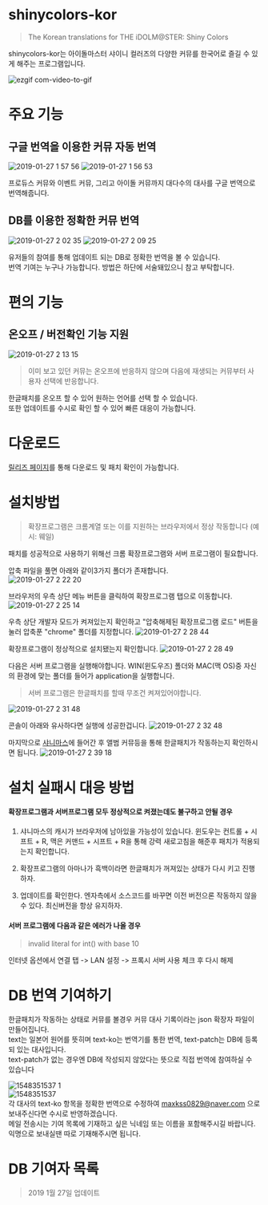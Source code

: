 shinycolors-kor
=============
> The Korean translations for THE iDOLM@STER: Shiny Colors

shinycolors-kor는 아이돌마스터 샤이니 컬러즈의 다양한 커뮤를 한국어로 즐길 수 있게 해주는 프로그램입니다.

![ezgif com-video-to-gif](https://user-images.githubusercontent.com/29334258/51790305-9ea76800-21d6-11e9-9cdb-5c4da3884040.gif)

주요 기능
=============

구글 번역을 이용한 커뮤 자동 번역
-------------
![2019-01-27 1 57 56](https://user-images.githubusercontent.com/29334258/51790332-14abcf00-21d7-11e9-985e-7b8f611943ae.png)
![2019-01-27 1 56 53](https://user-images.githubusercontent.com/29334258/51790334-15dcfc00-21d7-11e9-8632-3724bf4ee721.png)

프로듀스 커뮤와 이벤트 커뮤, 그리고 아이돌 커뮤까지 대다수의 대사를 구글 번역으로 번역해줍니다.

DB를 이용한 정확한 커뮤 번역
-------------
![2019-01-27 2 02 35](https://user-images.githubusercontent.com/29334258/51790436-b8e24580-21d8-11e9-85c2-353a1fd89374.png)
![2019-01-27 2 09 25](https://user-images.githubusercontent.com/29334258/51790437-ba137280-21d8-11e9-80f0-430981035fe2.png)

유저들의 참여를 통해 업데이트 되는 DB로 정확한 번역을 볼 수 있습니다.  
번역 기여는 누구나 가능합니다. 방법은 하단에 서술돼있으니 참고 부탁합니다.


편의 기능
=============

온오프 / 버전확인 기능 지원
-------------
![2019-01-27 2 13 15](https://user-images.githubusercontent.com/29334258/51790471-30b07000-21d9-11e9-9ffd-ebd63a3441c8.png)

> 이미 보고 있던 커뮤는 온오프에 반응하지 않으며 다음에 재생되는 커뮤부터 사용자 선택에 반응합니다.

한글패치를 온오프 할 수 있어 원하는 언어를 선택 할 수 있습니다.   
또한 업데이트를 수시로 확인 할 수 있어 빠른 대응이 가능합니다.


다운로드
=============
[릴리즈 페이지](https://github.com/MaxKss/shinycolors-kor/releases)를 통해 다운로드 및 패치 확인이 가능합니다.


설치방법
=============
> 확장프로그램은 크롬계열 또는 이를 지원하는 브라우저에서 정상 작동합니다 (예시: 웨일)

패치를 성공적으로 사용하기 위해선 크롬 확장프로그램와 서버 프로그램이 필요합니다.

압축 파일을 풀면 아래와 같이3가지 폴더가 존재합니다.  
![2019-01-27 2 22 20](https://user-images.githubusercontent.com/29334258/51790564-66a22400-21da-11e9-8bcf-fc3f635c234f.png)
  
브라우저의 우측 상단 메뉴 버튼을 클릭하여 확장프로그램 탭으로 이동합니다.
![2019-01-27 2 25 14](https://user-images.githubusercontent.com/29334258/51790590-cbf61500-21da-11e9-9f2f-b8a98fce40e6.png)
  
우측 상단 개발자 모드가 켜져있는지 확인하고 "압축해제된 확장프로그램 로드" 버튼을 눌러 압축푼 "chrome" 폴더를 지정합니다.
![2019-01-27 2 28 44](https://user-images.githubusercontent.com/29334258/51790631-4d4da780-21db-11e9-96a5-2203ee03d8f3.png)
  
확장프로그램이 정상적으로 설치됐는지 확인합니다.
![2019-01-27 2 28 49](https://user-images.githubusercontent.com/29334258/51790633-4fb00180-21db-11e9-84a3-e1edd6ca5880.png)
  
다음은 서버 프로그램을 실행해야합니다. WIN(윈도우즈) 폴더와 MAC(맥 OS)중 자신의 환경에 맞는 폴더를 들어가 application을 실행합니다.
> 서버 프로그램은 한글패치를 할때 무조건 켜져있어야합니다.

![2019-01-27 2 31 48](https://user-images.githubusercontent.com/29334258/51790661-b7664c80-21db-11e9-9fc3-84b77224799b.png)
  
콘솔이 아래와 유사하다면 실행에 성공한겁니다.
![2019-01-27 2 32 48](https://user-images.githubusercontent.com/29334258/51790701-28a5ff80-21dc-11e9-9835-75a8426a40fd.png)

마지막으로 [샤니마스](https://shinycolors.enza.fun/)에 들어간 후 앨범 커뮤등을 통해 한글패치가 작동하는지 확인하시면 됩니다.
![2019-01-27 2 39 18](https://user-images.githubusercontent.com/29334258/51790766-c4d00680-21dc-11e9-94fd-4ea2df2e29ca.png)  

설치 실패시 대응 방법
=============
#### 확장프로그램과 서버프로그램 모두 정상적으로 켜졌는데도 불구하고 안될 경우
1. 샤니마스의 캐시가 브라우저에 남아있을 가능성이 있습니다. 윈도우는 컨트롤 + 시프트 + R, 맥은 커맨드 + 시프트 + R을 통해 강력 새로고침을 해준후 패치가 적용되는지 확인합니다.

2. 확장프로그램의 아마나가 흑백이라면 한글패치가 꺼져있는 상태가 다시 키고 진행하자.

3. 업데이트를 확인한다. 엔자측에서 소스코드를 바꾸면 이전 버전으론 작동하지 않을 수 있다. 최신버전을 항상 유지하자.

#### 서버 프로그램에 다음과 같은 에러가 나올 경우

> invalid literal for int() with base 10

인터넷 옵션에서 연결 탭 -> LAN 설정 -> 프록시 서버 사용 체크 후 다시 해제

DB 번역 기여하기
=============
한글패치가 작동하는 상태로 커뮤를 볼경우 커뮤 대사 기록이라는 json 확장자 파일이 만들어집니다.  
text는 일본어 원어를 뜻히며 text-ko는 번역기를 통한 번역, text-patch는 DB에 등록되 있는 대사입니다.  
text-patch가 없는 경우엔 DB에 작성되지 않았다는 뜻으로 직접 번역에 참여하실 수 있습니다

![1548351537 1](https://user-images.githubusercontent.com/29334258/51790879-4c6a4500-21de-11e9-8108-e14af5b892ff.png)  
![1548351537](https://user-images.githubusercontent.com/29334258/51790880-4e340880-21de-11e9-8fa9-037d9b72b2da.png)  
각 대사의 text-ko 항목을 정확한 번역으로 수정하여 <maxkss0829@naver.com> 으로 보내주신다면 수시로 반영하겠습니다.  
메일 전송시는 기여 목록에 기재하고 싶은 닉네임 또는 이름을 포함해주시길 바랍니다. 익명으로 보내실땐 따로 기재해주시면 됩니다.

DB 기여자 목록 
=============
> 2019 1월 27일 업데이트
